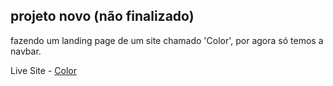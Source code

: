 ## projeto novo (não finalizado)

fazendo um landing page de um site chamado 'Color', por agora só temos a navbar.

Live Site - [Color](https://joaodiazz.github.io/color_website/)
